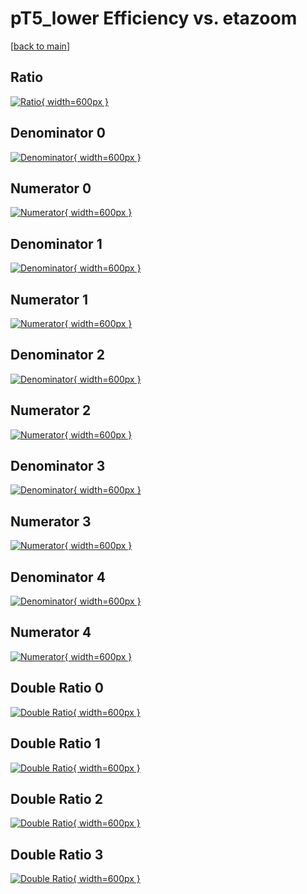 # pT5_lower Efficiency vs. etazoom

[[back to main](./)]



## Ratio

[![Ratio](../mtv/var/pT5_lower_base_321_0_eff_etazoom.png){ width=600px }](../mtv/var/pT5_lower_base_321_0_eff_etazoom.pdf)

## Denominator 0

[![Denominator](../mtv/den/pT5_lower_base_321_0_eff_etazoom_den0.png){ width=600px }](../mtv/den/pT5_lower_base_321_0_eff_etazoom_den0.pdf)

## Numerator 0

[![Numerator](../mtv/num/pT5_lower_base_321_0_eff_etazoom_num0.png){ width=600px }](../mtv/num/pT5_lower_base_321_0_eff_etazoom_num0.pdf)

## Denominator 1

[![Denominator](../mtv/den/pT5_lower_base_321_0_eff_etazoom_den1.png){ width=600px }](../mtv/den/pT5_lower_base_321_0_eff_etazoom_den1.pdf)

## Numerator 1

[![Numerator](../mtv/num/pT5_lower_base_321_0_eff_etazoom_num1.png){ width=600px }](../mtv/num/pT5_lower_base_321_0_eff_etazoom_num1.pdf)

## Denominator 2

[![Denominator](../mtv/den/pT5_lower_base_321_0_eff_etazoom_den2.png){ width=600px }](../mtv/den/pT5_lower_base_321_0_eff_etazoom_den2.pdf)

## Numerator 2

[![Numerator](../mtv/num/pT5_lower_base_321_0_eff_etazoom_num2.png){ width=600px }](../mtv/num/pT5_lower_base_321_0_eff_etazoom_num2.pdf)

## Denominator 3

[![Denominator](../mtv/den/pT5_lower_base_321_0_eff_etazoom_den3.png){ width=600px }](../mtv/den/pT5_lower_base_321_0_eff_etazoom_den3.pdf)

## Numerator 3

[![Numerator](../mtv/num/pT5_lower_base_321_0_eff_etazoom_num3.png){ width=600px }](../mtv/num/pT5_lower_base_321_0_eff_etazoom_num3.pdf)

## Denominator 4

[![Denominator](../mtv/den/pT5_lower_base_321_0_eff_etazoom_den4.png){ width=600px }](../mtv/den/pT5_lower_base_321_0_eff_etazoom_den4.pdf)

## Numerator 4

[![Numerator](../mtv/num/pT5_lower_base_321_0_eff_etazoom_num4.png){ width=600px }](../mtv/num/pT5_lower_base_321_0_eff_etazoom_num4.pdf)

## Double Ratio 0

[![Double Ratio](../mtv/ratio/pT5_lower_base_321_0_eff_etazoom_ratio0.png){ width=600px }](../mtv/ratio/pT5_lower_base_321_0_eff_etazoom_ratio0.pdf)

## Double Ratio 1

[![Double Ratio](../mtv/ratio/pT5_lower_base_321_0_eff_etazoom_ratio1.png){ width=600px }](../mtv/ratio/pT5_lower_base_321_0_eff_etazoom_ratio1.pdf)

## Double Ratio 2

[![Double Ratio](../mtv/ratio/pT5_lower_base_321_0_eff_etazoom_ratio2.png){ width=600px }](../mtv/ratio/pT5_lower_base_321_0_eff_etazoom_ratio2.pdf)

## Double Ratio 3

[![Double Ratio](../mtv/ratio/pT5_lower_base_321_0_eff_etazoom_ratio3.png){ width=600px }](../mtv/ratio/pT5_lower_base_321_0_eff_etazoom_ratio3.pdf)

